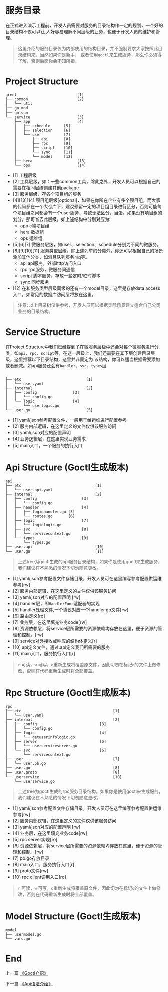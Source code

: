 # 服务目录
在正式进入演示工程前，开发人员需要对服务的目录结构作一定的规划，一个好的目录结构不仅可以让
人好容易理解不同层级的业务，也便于开发人员的维护和管理。

> 这里介绍的服务目录仅为内部使用的结构目录，并不强制要求大家按照此目录结构来。当然如果你是新手，
> 或者使用`goctl`来生成服务，那么你必须得了解，否则后面你会不知所措。

# Project Structure

```text
greet                           [1]
├── common                      [2]
│   └── util
├── go.mod
├── go.sum
└── service                     [3]
    ├── app                     [4]
    │   ├── schedule      [5]
    │   ├── selection     [6]
    │   └── user          [7]
    │       ├── api       [8]
    │       ├── rpc       [9]
    │       ├── script    [10]
    │       └── sync      [11]
    │       └── model     [12]
    ├── hera                    [13]
    └── ops                     [14]
```

* [1] 工程层级
* [2] 工具层级，如：一些common工具，除此之外，开发人员可以根据自己的需要在相同层级创建其他package
* [3] 服务层级，存各个项目组的服务
* [4][13][14] 项目组层级[optional]，如果在你所在企业有多个项目组，而大家的代码都在一个大仓库下，建议预留一定的项目组目录进行区分，否则可能每个项目组之间都会有一个user服务，导致无法区分，当蛋，如果没有项目组的划分，那可省去此层级。如上述结构中分别对应为:
    * app c端项目组
    * hera 数据组
    * ops 运维组
* [5][6][7] 微服务层级，如user、selection、schedule分别为不同的微服务。
* [8][9][10][11] 服务类型层级，除上述列举的分类外，你还可以根据自己的场景添加其他分类，如消息队列服务`rmq`等。
    * api api服务，外部http访问入口
    * rpc rpc服务，微服务间通信
    * script 脚本服务，存放一些定时/临时脚本
    * sync 同步服务
* [12] 在和服务类型层级同级的还有一个model目录，这里是存放data access入口，如常见的数据库访问层将放在这里。

> 注意: 以上目录树仅供参考，开发人员可以根据实际场景建立适合自己公司业务的目录结构。

# Service Structure
在Project Structure中我们已经提到了在微服务层级中还会对每个微服务进行分类，如`api`、`rpc`、`script`等，在这一层级上，我们还需要在其下层创建目录层级，这里推荐以下目录结构，这里并非固定为
该结构，你可以适当根据需要添加或者删减。如api服务还会有`handler`、`svc`、`types`层

```text
.
├── etc                             [1]
│   └── user.yaml
├── internal                        [2]
│   ├── config                [3]
│   │   └── config.go
│   └── logic                 [4]
│       └── userlogic.go
└── user.go                         [5]
```

* [1] yaml/json参考配置文件，一般用于给运维进行配置参考
* [2] 服务内部逻辑，在这里定义的文件仅供该服务访问
* [3] yaml/json对应的配置声明
* [4] 业务逻辑层，在这里实现业务需求
* [5] main入口，一个服务的执行入口

# Api Structure (Goctl生成版本)

```text
api
├── etc                                 [1]
│   └── user-api.yaml
├── internal                            [2]
│   ├── config                    [3]
│   │   └── config.go
│   ├── handler                   [4]
│   │   ├── loginhandler.go [5]
│   │   └── routes.go       [6]
│   ├── logic                     [7]
│   │   └── loginlogic.go
│   ├── svc                       [8]
│   │   └── servicecontext.go
│   └── types                     [9]
│       └── types.go
├── user.api                            [10]
└── user.go                             [11]
```

> 上述tree为goctl生成的api服务目录结构，如果你是使用goctl来生成服务，我们建议在不熟悉的情况下切勿随意更改。

* [1] yaml/json参考配置文件存储目录，开发人员可在这里编写参考配置供运维参考[rw]
* [2] 服务内部逻辑，在这里定义的文件仅供该服务访问
* [3] yaml/json对应的配置声明 [rw]
* [4] handler层，即`HandlerFunc`适配器的实现
* [5] handler处理文件,一个协议对应一个handler.go文件[rw]
* [6] 路由定义[ro]
* [7] 业务层，在这里填充业务code[rw]
* [8] 资源依赖层，将service层所需要的资源依赖均存放在这里，便于资源的管理和控制。[rw]
* [9] service对外接收或响应的结构体定义[r]
* [10] api定义文件，通过.api定义我们所需要的服务
* [11] main入口，服务执行入口[r]

> `r` 可读，`w` 可写，`o`重新生成将覆盖原文件，因此切勿在标记`o`的文件上做修改，否则在代码重新生成时将全部覆盖。

# Rpc Structure (Goctl生成版本)

```text
rpc
├── etc                                         [1]
│   └── user.yaml
├── internal                                    [2]
│   ├── config                            [3]
│   │   └── config.go
│   ├── logic                             [4]
│   │   └── getuserinfologic.go
│   ├── server                            [5]
│   │   └── userserviceserver.go
│   └── svc                               [6]
│       └── servicecontext.go
├── user                                        [7]
│   └── user.pb.go
├── user.go                                     [8]
├── user.proto                                  [9]
└── userservice                                 [10]
    └── userservice.go
```

> 上述tree为goctl生成的rpc服务目录结构，如果你是使用goctl来生成服务，我们建议在不熟悉的情况下切勿随意更改。

* [1] yaml/json参考配置文件存储目录，开发人员可在这里编写参考配置供运维参考[rw]
* [2] 服务内部逻辑，在这里定义的文件仅供该服务访问
* [3] yaml/json对应的配置声明 [rw]
* [4] 业务层，在这里填充业务code[rw]
* [5] rpc server实现[ro]
* [6] 资源依赖层，将service层所需要的资源依赖均存放在这里，便于资源的管理和控制。[rw]
* [7] pb.go存放目录
* [8] main入口，服务执行入口[r]
* [9] proto文件[rw]
* [10] rpc client调用入口[ro]
> `r` 可读，`w` 可写，`o`重新生成将覆盖原文件，因此切勿在标记`o`的文件上做修改，否则在代码重新生成时将全部覆盖。

# Model Structure (Goctl生成版本)

```text
model
├── usermodel.go
└── vars.go
```

# End

上一篇 [《Goctl介绍》](./goctl-intro.md)

下一篇 [《Api语法介绍》](./api-grammar.md)
